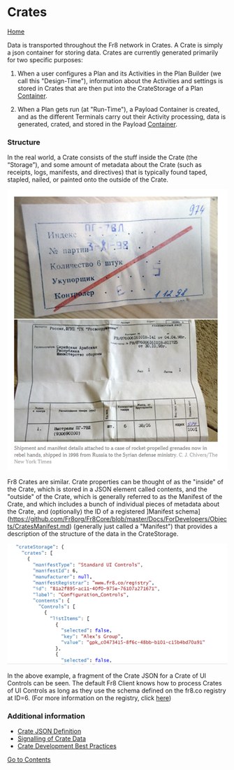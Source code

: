 # Crates

[Home](/Docs/Home.md)  

Data is transported throughout the Fr8 network  in Crates. A Crate is simply a json container for storing data. Crates are currently generated primarily for two specific purposes: 

1. When a user configures a Plan and its Activities in the Plan Builder (we call this "Design-Time"), information about the Activities and settings is stored in Crates that are then put into the CrateStorage of a Plan [Container](/Docs/ForDevelopers/Objects/Containers.md).

2. When a Plan gets run (at "Run-Time"), a Payload Container is created, and as the different Terminals carry out their Activity processing, data is generated, crated, and stored in the Payload [Container](/Docs/ForDevelopers/Objects/Containers.md).



### Structure

In the real world, a Crate consists of the stuff inside the Crate (the “Storage”), and some amount of metadata about the Crate (such as receipts, logs, manifests, and directives) that is typically found taped, stapled, nailed, or painted onto the outside of the Crate.

![crate_manifest](/Docs/img/Fr8Crates_CrateManifest.png)

Fr8 Crates are similar. Crate properties can be thought of as the "inside" of the Crate, which is stored in a JSON element called contents, and the "outside" of the Crate, which is generally referred to as the Manifest of the Crate, and which includes a bunch of individual pieces of metadata about the Crate, and (optionally) the ID of a registered ]Manifest schema](https://github.com/Fr8org/Fr8Core/blob/master/Docs/ForDevelopers/Objects/CratesManifest.md) (generally just called a "Manifest") that provides a description of the structure of the data in the CrateStorage.

![crate_json_example](/Docs/ForDevelopers/Objects/crate_contents_example.png)

In the above example, a fragment of the Crate JSON for a Crate of UI Controls can be seen. The default Fr8 Client knows how to process Crates of UI Controls as long as they use the schema defined on the fr8.co registry at ID=6. (For more information on the registry, click [here](/Docs/ForDevelopers/Objects/CratesManifest.md))



### Additional information
- [Crate JSON Definition](/Docs/ForDevelopers/Objects/CrateJSON.md)
- [Signalling of Crate Data](/Docs/ForDevelopers/OperatingConcepts/Signaling.md)
- [Crate Development Best Practices](/Docs/ForDevelopers/DevelopmentGuides/CrateBestPractices.md)


[Go to Contents](https://github.com/Fr8org/Fr8Core/blob/master/Docs/Home.md)  
